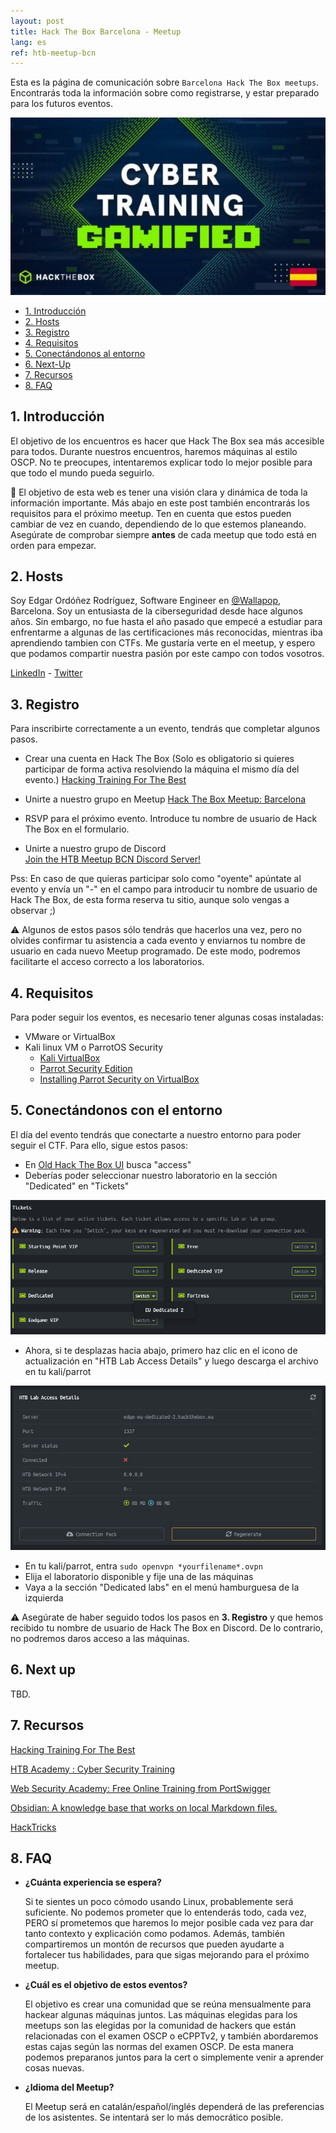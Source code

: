```yaml
---
layout: post
title: Hack The Box Barcelona - Meetup
lang: es
ref: htb-meetup-bcn
---
```


Esta es la página de comunicación sobre `Barcelona Hack The Box meetups`. Encontrarás toda la información sobre como registrarse, y estar preparado para los futuros eventos.

![](/assets/posts/htb-bcn-meetup/htb-bcn-meetup.jpeg)

- [1. Introducción](#1-introduccin)
- [2. Hosts](#2-hosts)
- [3. Registro](#3-registro)
- [4. Requisitos](#4-requisitos)
- [5. Conectándonos al entorno](#5-conectndonos-con-el-entorno)
- [6. Next-Up](#6-next-up)
- [7. Recursos](#7-recursos)
- [8. FAQ](#8-faq)

## 1. Introducción

El objetivo de los encuentros es hacer que Hack The Box sea más accesible para todos. Durante nuestros encuentros, haremos máquinas al estilo OSCP. No te preocupes, intentaremos explicar todo lo mejor posible para que todo el mundo pueda seguirlo.

📢 El objetivo de esta web es tener una visión clara y dinámica de toda la información importante. Más abajo en este post también encontrarás los requisitos para el próximo meetup. Ten en cuenta que estos pueden cambiar de vez en cuando, dependiendo de lo que estemos planeando. Asegúrate de comprobar siempre **antes** de cada meetup que todo está en orden para empezar.

## 2. Hosts

Soy Edgar Ordóñez Rodríguez, Software Engineer en [@Wallapop](https://es.wallapop.com/), Barcelona. Soy un entusiasta de la ciberseguridad desde hace algunos años. Sin embargo, no fue hasta el año pasado que empecé a estudiar para enfrentarme a algunas de las certificaciones más reconocidas, mientras iba aprendiendo tambien con CTFs. Me gustaría verte en el meetup, y espero que podamos compartir nuestra pasión por este campo con todos vosotros.

[LinkedIn](https://www.linkedin.com/in/edgarordonezrodriguez/) - [Twitter](https://twitter.com/edbrsk)

## 3. Registro

Para inscribirte correctamente a un evento, tendrás que completar algunos pasos.

- Crear una cuenta en Hack The Box (Solo es obligatorio si quieres participar de forma activa resolviendo la máquina el mismo día del evento.)
  [Hacking Training For The Best](https://www.hackthebox.com/)

- Unirte a nuestro grupo en Meetup
  [Hack The Box Meetup: Barcelona](https://www.meetup.com/es/hack-the-box-meetup-barcelona-es/)

- RSVP para el próximo evento. Introduce tu nombre de usuario de Hack The Box en el formulario.

- Unirte a nuestro grupo de Discord    
  [Join the HTB Meetup BCN Discord Server!](https://discord.gg/T3wSMRKPpV)

Pss: En caso de que quieras participar solo como "oyente" apúntate al evento y envía un "-" en el campo para introducir tu nombre de usuario de Hack The Box, de esta forma reserva tu sitio, aunque solo vengas a observar ;)

⚠️ Algunos de estos pasos sólo tendrás que hacerlos una vez, pero no olvides confirmar tu asistencia a cada evento y enviarnos tu nombre de usuario en cada nuevo Meetup programado. De este modo, podremos facilitarte el acceso correcto a los laboratorios.

## 4. Requisitos

Para poder seguir los eventos, es necesario tener algunas cosas instaladas:

- VMware or VirtualBox
- Kali linux VM o ParrotOS Security
  - [Kali VirtualBox](https://www.kali.org/docs/virtualization/install-virtualbox-guest-vm/)
  - [Parrot Security Edition](https://www.parrotsec.org/download/)
  - [Installing Parrot Security on VirtualBox](https://parrotsec.org/docs/install-parrot-on-virtualbox.html)

## 5. Conectándonos con el entorno

El día del evento tendrás que conectarte a nuestro entorno para poder seguir el CTF. Para ello, sigue estos pasos:

- En [Old Hack The Box UI](https://www.hackthebox.com/home/htb/access) busca "access"
- Deberías poder seleccionar nuestro laboratorio en la sección "Dedicated" en "Tickets"

![](/assets/posts/htb-bcn-meetup/tickets.png)

- Ahora, si te desplazas hacia abajo, primero haz clic en el icono de actualización en "HTB Lab Access Details" y luego descarga el archivo en tu kali/parrot

![](/assets/posts/htb-bcn-meetup/access-details.png)

- En tu kali/parrot, entra `sudo openvpn *yourfilename*.ovpn`
- Elija el laboratorio disponible y fije una de las máquinas
- Vaya a la sección "Dedicated labs" en el menú hamburguesa de la izquierda

⚠️ Asegúrate de haber seguido todos los pasos en **3. Registro** y que hemos recibido tu nombre de usuario de Hack The Box en Discord. De lo contrario, no podremos daros acceso a las máquinas.

## 6. Next up

TBD.

## 7. Recursos

[Hacking Training For The Best](https://hackthebox.eu)

[HTB Academy : Cyber Security Training](https://academy.hackthebox.com/)

[Web Security Academy: Free Online Training from PortSwigger](https://portswigger.net/web-security)

[Obsidian: A knowledge base that works on local Markdown files.](https://obsidian.md/)

[HackTricks](https://book.hacktricks.xyz/)

## 8. FAQ

- **¿Cuánta experiencia se espera?**

  Si te sientes un poco cómodo usando Linux, probablemente será suficiente. No podemos prometer que lo entenderás todo, cada vez, PERO sí prometemos que haremos lo mejor posible cada vez para dar tanto contexto y explicación como podamos. Además, también compartiremos un montón de recursos que pueden ayudarte a fortalecer tus habilidades, para que sigas mejorando para el próximo meetup.

- **¿Cuál es el objetivo de estos eventos?**

  El objetivo es crear una comunidad que se reúna mensualmente para hackear algunas máquinas juntos. Las máquinas elegidas para los meetups son las elegidas por la comunidad de hackers que están relacionadas con el examen OSCP o eCPPTv2, y también abordaremos estas cajas según las normas del examen OSCP. De esta manera podemos preparanos juntos para la cert o simplemente venir a aprender cosas nuevas.

- **¿Idioma del Meetup?**

  El Meetup será en catalán/español/inglés dependerá de las preferencias de los asistentes. Se intentará ser lo más democrático posible.
